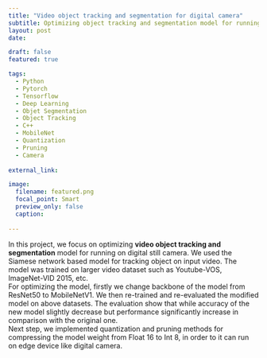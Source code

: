 ```yaml
---
title: "Video object tracking and segmentation for digital camera"
subtitle: Optimizing object tracking and segmentation model for running on digital camera 
layout: post
date: 

draft: false
featured: true

tags:
  - Python
  - Pytorch
  - Tensorflow
  - Deep Learning
  - Objet Segmentation
  - Object Tracking
  - C++
  - MobileNet
  - Quantization
  - Pruning
  - Camera
  
external_link: 

image:
  filename: featured.png
  focal_point: Smart
  preview_only: false
  caption: 
 
---
```

In this project, we focus on optimizing **video object tracking and segmentation** model for running on digital still camera.
We used the Siamese network based model for tracking object on input video. The model was trained on larger video dataset such as Youtube-VOS, ImageNet-VID 2015, etc. \
For optimizing the model, firstly we change backbone of the model from ResNet50 to MobileNetV1. We then re-trained and re-evaluated the modified model on above datasets.
The evaluation show that while accuracy of the new model slightly decrease but performance significantly increase in comparison with the original one. \
Next step, we implemented quantization and pruning methods for compressing the model weight from Float 16 to Int 8, in order to it can run on edge device like digital camera.


